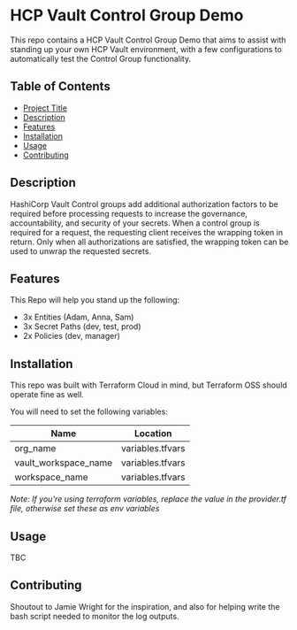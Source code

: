 # HCP Vault Control Group Demo

This repo contains a HCP Vault Control Group Demo that aims to assist with standing up your own HCP Vault environment, with a few configurations to automatically test the Control Group functionality.

## Table of Contents

- [Project Title](#project-title)
- [Description](#description)
- [Features](#features)
- [Installation](#installation)
- [Usage](#usage)
- [Contributing](#contributing)

## Description

HashiCorp Vault Control groups add additional authorization factors to be required before processing requests to increase the governance, accountability, and security of your secrets. When a control group is required for a request, the requesting client receives the wrapping token in return. Only when all authorizations are satisfied, the wrapping token can be used to unwrap the requested secrets.

## Features

This Repo will help you stand up the following:

- 3x Entities (Adam, Anna, Sam)
- 3x Secret Paths (dev, test, prod)
- 2x Policies (dev, manager)

## Installation

This repo was built with Terraform Cloud in mind, but Terraform OSS should operate fine as well.

You will need to set the following variables:

| Name                 | Location         |
| -------------------- | ---------------- |
| org_name             | variables.tfvars |
| vault_workspace_name | variables.tfvars |
| workspace_name       | variables.tfvars |

_Note: If you're using terraform variables, replace the value in the provider.tf file, otherwise set these as env variables_

## Usage

TBC

## Contributing

Shoutout to Jamie Wright for the inspiration, and also for helping write the bash script needed to monitor the log outputs.
